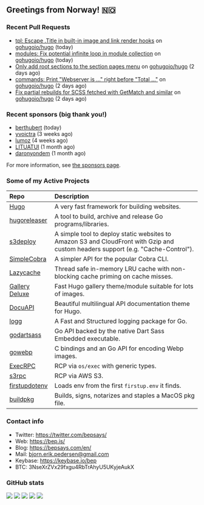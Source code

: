 ## Greetings from Norway! 🇳🇴

### Recent Pull Requests

- [tpl: Escape .Title in built-in image and link render hooks](https://github.com/gohugoio/hugo/pull/12411) on [gohugoio/hugo](https://github.com/gohugoio/hugo) (today)
- [modules: Fix potential infinite loop in module collection](https://github.com/gohugoio/hugo/pull/12409) on [gohugoio/hugo](https://github.com/gohugoio/hugo) (today)
- [Only add root sections to the section pages menu](https://github.com/gohugoio/hugo/pull/12403) on [gohugoio/hugo](https://github.com/gohugoio/hugo) (2 days ago)
- [commands: Print &#34;Webserver is ...&#34; right before &#34;Total ...&#34;](https://github.com/gohugoio/hugo/pull/12401) on [gohugoio/hugo](https://github.com/gohugoio/hugo) (2 days ago)
- [Fix partial rebuilds for SCSS fetched with GetMatch and similar](https://github.com/gohugoio/hugo/pull/12400) on [gohugoio/hugo](https://github.com/gohugoio/hugo) (2 days ago)

### Recent sponsors (big thank you!)

- [berthubert](https://github.com/berthubert) (today)
- [yvoictra](https://github.com/yvoictra) (3 weeks ago)
- [lumoz](https://github.com/lumoz) (4 weeks ago)
- [LITUATUI](https://github.com/LITUATUI) (1 month ago)
- [daronyondem](https://github.com/daronyondem) (1 month ago)

For more information, see [the sponsors page](https://github.com/sponsors/bep/).

### Some of my Active Projects

| Repo  | Description |
| :---------------------------------------- | :------------------------------------------- |
| [Hugo](https://github.com/gohugoio/hugo)|A very fast framework for building websites. |
| [hugoreleaser](https://github.com/gohugoio/hugoreleaser)| A tool to build, archive and release Go programs/libraries.  |
| [s3deploy](https://github.com/bep/s3deploy)| A simple tool to deploy static websites to Amazon S3 and CloudFront with Gzip and custom headers support (e.g. "Cache-Control").|
| [SimpleCobra](https://github.com/bep/simplecobra)|A simpler API for the popular Cobra CLI.|
| [Lazycache](https://github.com/bep/lazycache)| Thread safe in-memory LRU cache with non-blocking cache priming on cache misses.  |
| [Gallery Deluxe](https://github.com/bep/gallerydeluxe)|Fast Hugo gallery theme/module suitable for lots of images.  |
| [DocuAPI](https://github.com/bep/docuapi)| Beautiful multilingual API documentation theme for Hugo.  |
| [logg](https://github.com/bep/logg)| A Fast and Structured logging package for Go.  |
| [godartsass](https://github.com/bep/godartsass)| Go API backed by the native Dart Sass Embedded executable. |
| [gowebp](https://github.com/bep/gowebp)|C bindings and an Go API for encoding Webp images. |
| [ExecRPC](https://github.com/bep/execrpc)|RCP via `os/exec` with generic types.  |
| [s3rpc](https://github.com/bep/s3rpc)|RCP via AWS S3.|
| [firstupdotenv](https://github.com/bep/firstupdotenv)|Loads env from the first `firstup.env` it finds. |
| [buildpkg](https://github.com/bep/buildpkg)| Builds, signs, notarizes and staples a MacOS pkg file. |

### Contact info
- Twitter: https://twitter.com/bepsays/
- Web: https://bep.is/
- Blog: https://bepsays.com/en/
- Mail: bjorn.erik.pedersen@gmail.com
- Keybase: https://keybase.io/bep
- BTC: 3NseXrZVx29fxgu4RbTrAhyU5UKyjeAukX


### GitHub stats

![](https://github-profile-summary-cards.vercel.app/api/cards/profile-details?username=bep&theme=github)
![](https://github-profile-summary-cards.vercel.app/api/cards/repos-per-language?username=bep&theme=github)
![](https://github-profile-summary-cards.vercel.app/api/cards/most-commit-language?username=bep&theme=github)
![](https://github-profile-summary-cards.vercel.app/api/cards/stats?username=bep&theme=github)
![](https://github-profile-summary-cards.vercel.app/api/cards/productive-time?username=bep&theme=github)
